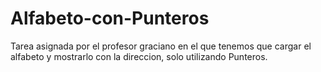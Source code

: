 # Alfabeto-con-Punteros
Tarea asignada por el profesor graciano en el que tenemos que cargar el alfabeto y mostrarlo con la direccion, solo utilizando Punteros. 

